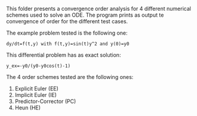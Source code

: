This folder presents a convergence order analysis for 4 different numerical schemes used to solve an ODE. The program prints as output te convergence of order for the different test cases.

The example problem tested is the following one:
	
	dy/dt=f(t,y) with f(t,y)=sin(t)y^2 and y(0)=y0

This differential problem has as exact solution:

	y_ex=-y0/(y0-y0cos(t)-1)

The 4 order schemes tested are the following ones:
1. Explicit Euler (EE)
2. Implicit Euler (IE)
3. Predictor-Corrector (PC)
4. Heun (HE)


